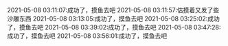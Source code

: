 2021-05-08 03:11:07:成功了，摸鱼去吧
2021-05-08 03:11:57:估摸着又发了些沙雕东西
2021-05-08 03:13:05:成功了，摸鱼去吧
2021-05-08 03:25:02:成功了，摸鱼去吧
2021-05-08 03:39:02:成功了，摸鱼去吧
2021-05-08 03:47:28:成功了，摸鱼去吧
2021-05-08 03:56:01:成功了，摸鱼去吧
